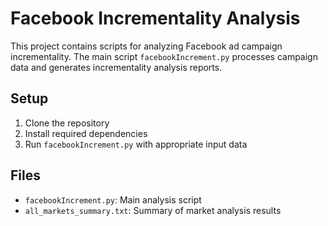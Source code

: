 # Facebook Incrementality Analysis

This project contains scripts for analyzing Facebook ad campaign incrementality. The main script `facebookIncrement.py` processes campaign data and generates incrementality analysis reports.

## Setup
1. Clone the repository
2. Install required dependencies
3. Run `facebookIncrement.py` with appropriate input data

## Files
- `facebookIncrement.py`: Main analysis script
- `all_markets_summary.txt`: Summary of market analysis results
